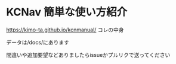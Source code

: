 # KCNav 簡単な使い方紹介

https://kimo-ta.github.io/kcnmanual/ コレの中身

データは/docs/にあります

間違いや追加要望などありましたらissueかプルリクで送ってください

